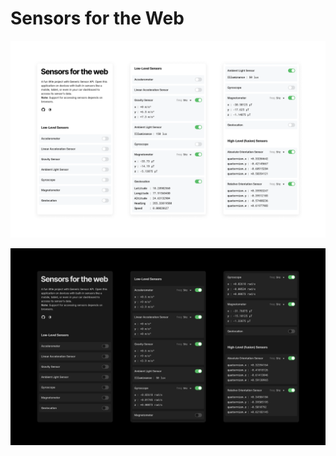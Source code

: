 # Sensors for the Web

![Light Mode](https://github.com/imohanvadivel/Web-Sensors/blob/main/screenshots/light.png?raw=true)

![Dark Mode](https://github.com/imohanvadivel/Web-Sensors/blob/main/screenshots/dark.png?raw=true)
